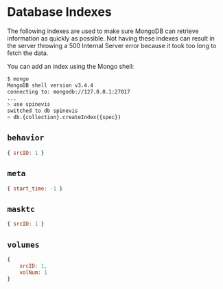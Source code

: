 # Database Indexes

The following indexes are used to make sure MongoDB can retrieve information as quickly as possible. Not having these indexes can result in the server throwing a 500 Internal Server error because it took too long to fetch the data.

You can add an index using the Mongo shell:

```sh
$ mongo
MongoDB shell version v3.4.4
connecting to: mongodb://127.0.0.1:27017
...
> use spinevis
switched to db spinevis
> db.{collection}.createIndex({spec})
```

## `behavior`

```js
{ srcID: 1 }
```

## `meta`

```js
{ start_time: -1 }
```

## `masktc`

```js
{ srcID: 1 }
```

## `volumes`

```js
{
    srcID: 1,
    volNum: 1
}
```
